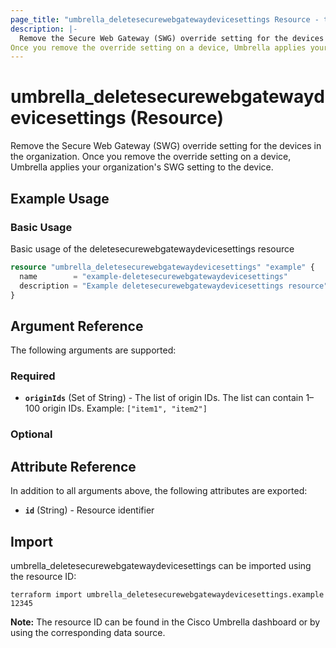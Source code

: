 ```yaml
---
page_title: "umbrella_deletesecurewebgatewaydevicesettings Resource - terraform-provider-umbrella"
description: |-
  Remove the Secure Web Gateway (SWG) override setting for the devices in the organization.
Once you remove the override setting on a device, Umbrella applies your organization's SWG setting to the device.
---
```


# umbrella_deletesecurewebgatewaydevicesettings (Resource)

Remove the Secure Web Gateway (SWG) override setting for the devices in the organization.
Once you remove the override setting on a device, Umbrella applies your organization's SWG setting to the device.

## Example Usage


### Basic Usage

Basic usage of the deletesecurewebgatewaydevicesettings resource

```terraform
resource "umbrella_deletesecurewebgatewaydevicesettings" "example" {
  name        = "example-deletesecurewebgatewaydevicesettings"
  description = "Example deletesecurewebgatewaydevicesettings resource"
}
```



## Argument Reference

The following arguments are supported:

### Required

- **`originIds`** (Set of String) - The list of origin IDs. The list can contain 1–100 origin IDs. Example: `["item1", "item2"]`


### Optional



## Attribute Reference

In addition to all arguments above, the following attributes are exported:

- **`id`** (String) - Resource identifier



## Import

umbrella_deletesecurewebgatewaydevicesettings can be imported using the resource ID:

```shell
terraform import umbrella_deletesecurewebgatewaydevicesettings.example 12345
```

**Note:** The resource ID can be found in the Cisco Umbrella dashboard or by using the corresponding data source.


